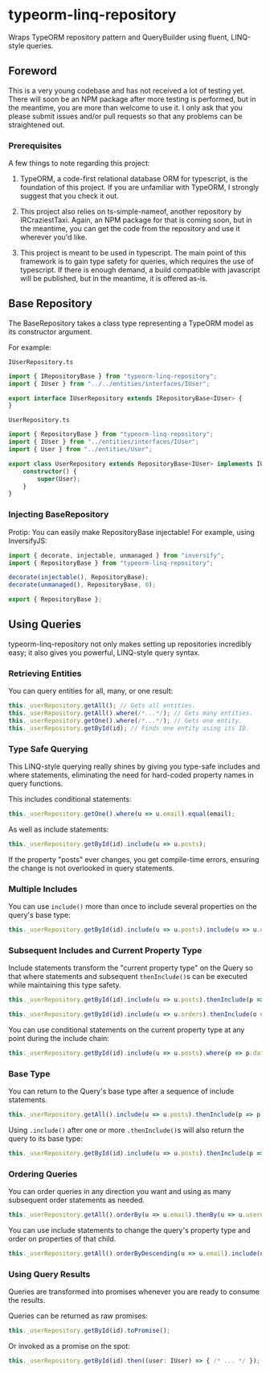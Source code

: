 # typeorm-linq-repository
Wraps TypeORM repository pattern and QueryBuilder using fluent, LINQ-style queries.

## Foreword

This is a very young codebase and has not received a lot of testing yet. There will soon be an NPM package after more testing is performed, but in the meantime, you are more than welcome to use it. I only ask that you please submit issues and/or pull requests so that any problems can be straightened out.

### Prerequisites

A few things to note regarding this project:

1. TypeORM, a code-first relational database ORM for typescript, is the foundation of this project. If you are unfamiliar with TypeORM, I strongly suggest that you check it out.

2. This project also relies on ts-simple-nameof, another repository by IRCraziestTaxi. Again, an NPM package for that is coming soon, but in the meantime, you can get the code from the repository and use it wherever you'd like.

3. This project is meant to be used in typescript. The main point of this framework is to gain type safety for queries, which requires the use of typescript. If there is enough demand, a build compatible with javascript will be published, but in the meantime, it is offered as-is.

## Base Repository
The BaseRepository takes a class type representing a TypeORM model as its constructor argument.

For example:

`IUserRepository.ts`
```typescript
import { IRepositoryBase } from "typeorm-linq-repository";
import { IUser } from "../../entities/interfaces/IUser";

export interface IUserRepository extends IRepositoryBase<IUser> {
}
```

`UserRepository.ts`
```typescript
import { RepositoryBase } from "typeorm-linq-repository";
import { IUser } from "../entities/interfaces/IUser";
import { User } from "../entities/User";

export class UserRepository extends RepositoryBase<IUser> implements IUserRepository {
    constructor() {
        super(User);
    }
}
```

### Injecting BaseRepository
Protip: You can easily make RepositoryBase injectable! For example, using InversifyJS:

```typescript
import { decorate, injectable, unmanaged } from "inversify";
import { RepositoryBase } from "typeorm-linq-repository";

decorate(injectable(), RepositoryBase);
decorate(unmanaged(), RepositoryBase, 0);

export { RepositoryBase };
```

## Using Queries
typeorm-linq-repository not only makes setting up repositories incredibly easy; it also gives you powerful, LINQ-style query syntax.

### Retrieving Entities
You can query entities for all, many, or one result:

```typescript
this._userRepository.getAll(); // Gets all entities.
this._userRepository.getAll().where(/*...*/); // Gets many entities.
this._userRepository.getOne().where(/*...*/); // Gets one entity.
this._userRepository.getById(id); // Finds one entity using its ID.
```

### Type Safe Querying
This LINQ-style querying really shines by giving you type-safe includes and where statements, eliminating the need for hard-coded property names in query functions.

This includes conditional statements:

```typescript
this._userRepository.getOne().where(u => u.email).equal(email);
```

As well as include statements:

```typescript
this._userRepository.getById(id).include(u => u.posts);
```

If the property "posts" ever changes, you get compile-time errors, ensuring the change is not overlooked in query statements.

### Multiple Includes

You can use `include()` more than once to include several properties on the query's base type:

```typescript
this._userRepository.getById(id).include(u => u.posts).include(u => u.orders);
```

### Subsequent Includes and Current Property Type
Include statements transform the "current property type" on the Query so that where statements and subsequent `thenInclude()`s can be executed while maintaining this type safety.

```typescript
this._userRepository.getById(id).include(u => u.posts).thenInclude(p => p.comments);
```

```typescript
this._userRepository.getById(id).include(u => u.orders).thenInclude(o => o.items).thenInclude(i => i.UPC);
```

You can use conditional statements on the current property type at any point during the include chain:

```typescript
this._userRepository.getById(id).include(u => u.posts).where(p => p.date).lessThan(date).thenInclude(p => p.comments).where(c => c.date).greaterThan(otherDate);
```

### Base Type
You can return to the Query's base type after a sequence of include statements.

```typescript
this._userRepository.getAll().include(u => u.posts).thenInclude(p => p.comments).usingBaseType().where(u => u.active).isTrue();
```

Using `.include()` after one or more `.thenInclude()`s will also return the query to its base type:

```typescript
this._userRepository.getById(id).include(u => u.posts).thenInclude(p => p.comments).include(u => u.orders).thenInclude(o => o.items);
```

### Ordering Queries
You can order queries in any direction you want and using as many subsequent order statements as needed.

```typescript
this._userRepository.getAll().orderBy(u => u.email).thenBy(u => u.username);
```

You can use include statements to change the query's property type and order on properties of that child.

```typescript
this._userRepository.getAll().orderByDescending(u => u.email).include(u => u.posts).thenByDescending(p => p.date);
```

### Using Query Results
Queries are transformed into promises whenever you are ready to consume the results.

Queries can be returned as raw promises:

```typescript
this._userRepository.getById(id).toPromise();
```

Or invoked as a promise on the spot:

```typescript
this._userRepository.getById(id).then((user: IUser) => { /* ... */ });
```